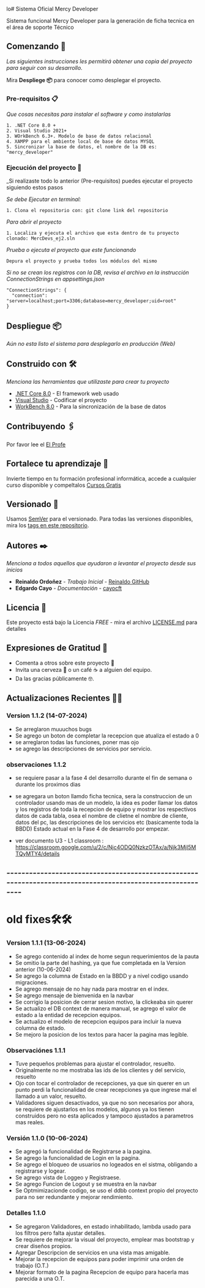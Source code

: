 lo# Sistema Oficial Mercy Developer

Sistema funcional Mercy Developer para la generación de ficha tecnica en el área de soporte Técnico

## Comenzando 🚀

_Las siguientes instrucciones les permitirá obtener una copia del proyecto para seguir con su desarrollo._

Mira **Despliege 📦** para conocer como desplegar el proyecto.


### Pre-requisitos 📋

_Que cosas necesitas para instalar el software y como instalarlas_

```
1. .NET Core 8.0 + 
2. Visual Studio 2021+
3. WOrkBench 6.3+. Modelo de base de datos relacional
4. XAMPP para el ambiente local de base de datos MYSQL
5. Sincronizar la base de datos, el nombre de la DB es: "mercy_developer" 
```

### Ejecución del proyecto 🔧

_Si realizaste todo lo anterior (Pre-requisitos) puedes ejecutar el proyecto siguiendo estos pasos

_Se debe Ejecutar en terminal:_

```
1. Clona el repositorio con: git clone link del repositorio
```
_Para abrir el proyecto_
```
1. Localiza y ejecuta el archivo que esta dentro de tu proyecto clonado: MercDevs_ej2.sln
```
_Prueba o ejecuta el proyecto que este funcionando_
```
Depura el proyecto y prueba todos los módulos del mismo
```

_Si no se crean los registros con la DB, revisa el archivo en la instrucción ConnectionStrings en appsettings.json_

```
"ConnectionStrings": {
  "connection": "server=localhost;port=3306;database=mercy_developer;uid=root"
}
```

<!-- ## Ejecutando las pruebas ⚙️

_Explica como ejecutar las pruebas automatizadas para este sistema_

### Analice las pruebas end-to-end 🔩

_Explica que verifican estas pruebas y por qué_

```
Da un ejemplo
```

### Y las pruebas de estilo de codificación ⌨️

_Explica que verifican estas pruebas y por qué_

```
Da un ejemplo
``` -->

## Despliegue 📦

_Aún no esta listo el sistema para desplegarlo en producción (Web)_

## Construido con 🛠️

_Menciona las herramientas que utilizaste para crear tu proyecto_

* [.NET Core 8.0](https://dotnet.microsoft.com/es-es/download/dotnet/8.0) - El framework web usado
* [Visual Studio](https://visualstudio.microsoft.com/es/thank-you-downloading-visual-studio/?sku=Community&channel=Release&version=VS2022&source=VSLandingPage&cid=2030&passive=false) - Codificar el proyecto
* [WorkBench 8.0](https://dev.mysql.com/downloads/workbench/) - Para la sincronización de la base de datos

## Contribuyendo 🖇️

Por favor lee el [El Profe](https://cftaricainformatica.cl) 

## Fortalece tu aprendizaje 📖

Invierte tiempo en tu formación profesional informática, accede a cualquier curso disponible y compeltalos [Cursos Gratis](https://www.udemy.com/courses/search/?price=price-free&q=.net+core+asp+web&sort=relevance&src=ukw)

## Versionado 📌

Usamos [SemVer](http://semver.org/) para el versionado. Para todas las versiones disponibles, mira los [tags en este repositorio](https://github.com/tu/proyecto/tags).

## Autores ✒️

_Menciona a todos aquellos que ayudaron a levantar el proyecto desde sus inicios_

* **Reinaldo Ordoñez** - *Trabajo Inicial* - [Reinaldo GitHub](https://github.com/REIMOC96)
* **Edgardo Cayo** - *Documentación* - [cayocft](https://github.com/cayocft)


## Licencia 📄

Este proyecto está bajo la Licencia _FREE_ - mira el archivo [LICENSE.md](LICENSE.md) para detalles

## Expresiones de Gratitud 🎁

* Comenta a otros sobre este proyecto 📢
* Invita una cerveza 🍺 o un café ☕ a alguien del equipo. 
* Da las gracias públicamente 🤓.





## Actualizaciones Recientes 🚀🚀
### Version 1.1.2 (14-07-2024)
- Se arreglaron muuuchos bugs
- Se agrego un boton de completar la recepcion que atualiza el estado a 0
- se arreglaron todas las funciones, poner mas ojo
- se agrego las descripciones de servicios por servicio.


### observaciones 1.1.2
- se requiere pasar a la fase 4 del desarrollo durante el fin de semana o durante los proximos dias
- se agregara un boton llamdo ficha tecnica, sera la construccion de un controlador usando mas de un modelo,
  la idea es poder llamar los datos y los registros de toda la recepcion de equipo y  mostrar los respectivos datos de cada tabla,
  osea el nombre de clietne el nombre de cliente, datos del pc, las descripciones de los servicios etc (basicamente toda la BBDD)
  Estado actual en la Fase 4 de desarrollo por empezar.

- ver documento U3 - L1 classroom : https://classroom.google.com/u/2/c/Njc4ODQ0NzkzOTAx/a/Njk3MjI5MTQyMTY4/details 

## *----------------------------------------------------------------------------------------------------------*


# old fixes🛠️🛠️

### Version 1.1.1 (13-06-2024)
- Se agrego contenido al index de home segun requerimientos de la pauta
- Se omitio la parte del hashing, ya que fue completada en la Version anterior (10-06-2024)
- Se agrego la columna de Estado en la BBDD y a nivel codigo usando migraciones.
- Se agrego mensaje de no hay nada para mostrar en el index.
- Se agrego mensaje de bienvenida en la navbar
- Se corrigio la posicion de cerrar sesion motivo, la clickeaba sin querer
- Se actualizo el DB context de manera manual, se agrego el valor de estado a la entidad de recepcion equipos.
- Se actualizo el modelo de recepcion equipos para incluir la nueva columna de estado.
- Se mejoro la posicion de los textos para hacer la pagina mas legible.

### Observaciónes 1.1.1

- Tuve pequeños problemas para ajustar el controlador, resuelto.
- Originalmente no me mostraba las ids de los clientes y del servicio, resuelto
- Ojo con tocar el controlador de recepciones, ya que sin querer en un punto perdi la funcionalidad de crear
  recepciones ya que ingrese mal el llamado a un valor, resuelto.
- Validadores siguen desactivados, ya que no son necesarios por ahora, se requiere de ajustarlos en los modelos, 
  algunos ya los tienen construidos pero no esta aplicados y tampoco ajustados a parametros mas reales.


### Versión 1.1.0 (10-06-2024)
- Se agregó la funcionalidad de Registrarse a la pagina.
- Se agrego la funcionalidad de Login en la pagina.
- Se agrego el bloqueo de usuarios no logeados en el sistma, obligando a registrarse y logear.
- Se agrego vista de Loggeo y Registraese.
- Se agrego Funcion de Logout y se muestra en la navbar
- Se Optmimizacionde codigo, se uso el ddbb context propio del proyecto para no ser redundante y mejorar rendimiento.

### Detalles 1.1.0
- Se agregaron Validadores, en estado inhabilitado, lambda usado para los filtros pero falta ajustar detalles.
- Se requiere de mejorar la visual del proyecto, emplear mas bootstrap y crear diseños propios.
- Agregar Descripcion de servicios en una vista mas amigable.
- Mejorar la recepcion de equipos para poder imprimir una orden de trabajo (O.T.)
- Mejorar formato de la pagina Recepcion de equipo para hacerla mas parecida a una O.T.


   